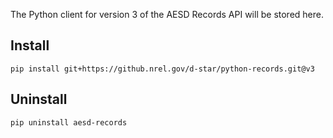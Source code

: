The Python client for version 3 of the AESD Records API will be stored here.


## Install

```
pip install git+https://github.nrel.gov/d-star/python-records.git@v3
```
## Uninstall

```
pip uninstall aesd-records
```
